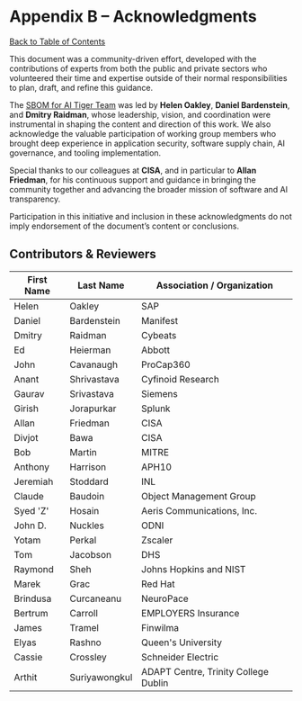 # Appendix B – Acknowledgments

[Back to Table of Contents](../README.md#table-of-contents)

This document was a community-driven effort, developed with the contributions of experts from both the public and private sectors who volunteered their time and expertise outside of their normal responsibilities to plan, draft, and refine this guidance.

The [SBOM for AI Tiger Team](README.md) was led by **Helen Oakley**, **Daniel Bardenstein**, and **Dmitry Raidman**, whose leadership, vision, and coordination were instrumental in shaping the content and direction of this work. We also acknowledge the valuable participation of working group members who brought deep experience in application security, software supply chain, AI governance, and tooling implementation.

Special thanks to our colleagues at **CISA**, and in particular to **Allan Friedman**, for his continuous support and guidance in bringing the community together and advancing the broader mission of software and AI transparency.

Participation in this initiative and inclusion in these acknowledgments do not imply endorsement of the document’s content or conclusions.

## Contributors & Reviewers

| First Name | Last Name | Association / Organization |
|---|---|---|
| Helen | Oakley | SAP |
| Daniel | Bardenstein | Manifest |
| Dmitry | Raidman | Cybeats |
| Ed | Heierman | Abbott |
| John | Cavanaugh | ProCap360 |
| Anant | Shrivastava | Cyfinoid Research |
| Gaurav | Srivastava | Siemens |
| Girish | Jorapurkar | Splunk |
| Allan | Friedman | CISA |
| Divjot | Bawa | CISA |
| Bob | Martin | MITRE |
| Anthony | Harrison | APH10 |
| Jeremiah | Stoddard | INL |
| Claude | Baudoin | Object Management Group |
| Syed 'Z' | Hosain | Aeris Communications, Inc. |
| John D. | Nuckles | ODNI |
| Yotam | Perkal | Zscaler |
| Tom | Jacobson | DHS |
| Raymond | Sheh | Johns Hopkins and NIST |
| Marek | Grac | Red Hat |
| Brindusa | Curcaneanu | NeuroPace |
| Bertrum | Carroll | EMPLOYERS Insurance |
| James | Tramel | Finwilma |
| Elyas | Rashno | Queen's University |
| Cassie | Crossley | Schneider Electric |
| Arthit | Suriyawongkul | ADAPT Centre, Trinity College Dublin |

